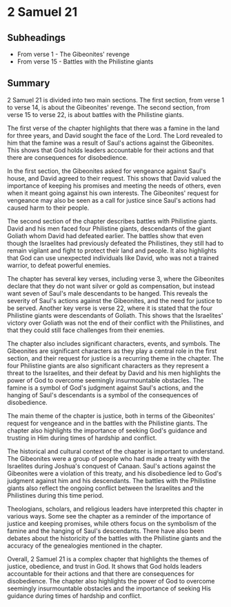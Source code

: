 # 2 Samuel 21

## Subheadings

* From verse 1 - The Gibeonites' revenge
* From verse 15 - Battles with the Philistine giants

## Summary

2 Samuel 21 is divided into two main sections. The first section, from verse 1 to verse 14, is about the Gibeonites' revenge. The second section, from verse 15 to verse 22, is about battles with the Philistine giants.

The first verse of the chapter highlights that there was a famine in the land for three years, and David sought the face of the Lord. The Lord revealed to him that the famine was a result of Saul's actions against the Gibeonites. This shows that God holds leaders accountable for their actions and that there are consequences for disobedience.

In the first section, the Gibeonites asked for vengeance against Saul's house, and David agreed to their request. This shows that David valued the importance of keeping his promises and meeting the needs of others, even when it meant going against his own interests. The Gibeonites' request for vengeance may also be seen as a call for justice since Saul's actions had caused harm to their people.

The second section of the chapter describes battles with Philistine giants. David and his men faced four Philistine giants, descendants of the giant Goliath whom David had defeated earlier. The battles show that even though the Israelites had previously defeated the Philistines, they still had to remain vigilant and fight to protect their land and people. It also highlights that God can use unexpected individuals like David, who was not a trained warrior, to defeat powerful enemies.

The chapter has several key verses, including verse 3, where the Gibeonites declare that they do not want silver or gold as compensation, but instead want seven of Saul's male descendants to be hanged. This reveals the severity of Saul's actions against the Gibeonites, and the need for justice to be served. Another key verse is verse 22, where it is stated that the four Philistine giants were descendants of Goliath. This shows that the Israelites' victory over Goliath was not the end of their conflict with the Philistines, and that they could still face challenges from their enemies.

The chapter also includes significant characters, events, and symbols. The Gibeonites are significant characters as they play a central role in the first section, and their request for justice is a recurring theme in the chapter. The four Philistine giants are also significant characters as they represent a threat to the Israelites, and their defeat by David and his men highlights the power of God to overcome seemingly insurmountable obstacles. The famine is a symbol of God's judgment against Saul's actions, and the hanging of Saul's descendants is a symbol of the consequences of disobedience.

The main theme of the chapter is justice, both in terms of the Gibeonites' request for vengeance and in the battles with the Philistine giants. The chapter also highlights the importance of seeking God's guidance and trusting in Him during times of hardship and conflict.

The historical and cultural context of the chapter is important to understand. The Gibeonites were a group of people who had made a treaty with the Israelites during Joshua's conquest of Canaan. Saul's actions against the Gibeonites were a violation of this treaty, and his disobedience led to God's judgment against him and his descendants. The battles with the Philistine giants also reflect the ongoing conflict between the Israelites and the Philistines during this time period.

Theologians, scholars, and religious leaders have interpreted this chapter in various ways. Some see the chapter as a reminder of the importance of justice and keeping promises, while others focus on the symbolism of the famine and the hanging of Saul's descendants. There have also been debates about the historicity of the battles with the Philistine giants and the accuracy of the genealogies mentioned in the chapter.

Overall, 2 Samuel 21 is a complex chapter that highlights the themes of justice, obedience, and trust in God. It shows that God holds leaders accountable for their actions and that there are consequences for disobedience. The chapter also highlights the power of God to overcome seemingly insurmountable obstacles and the importance of seeking His guidance during times of hardship and conflict.